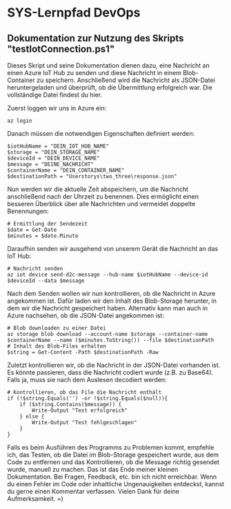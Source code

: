 # SYS-Lernpfad DevOps
## Dokumentation zur Nutzung des Skripts "testIotConnection.ps1"
Dieses Skript und seine Dokumentation dienen dazu, eine Nachricht an einen Azure IoT Hub zu senden und diese Nachricht in einem Blob-Container zu speichern. Anschließend wird die Nachricht als JSON-Datei heruntergeladen und überprüft, ob die Übermittlung erfolgreich war. Die vollständige Datei findest du hier.

Zuerst loggen wir uns in Azure ein:

    az login

    
Danach müssen die notwendigen Eigenschaften definiert werden:

    $iotHubName = "DEIN_IOT_HUB_NAME"
    $storage = "DEIN_STORAGE_NAME"
    $deviceId = "DEIN_DEVICE_NAME"
    $message = "DEINE_NACHRICHT"
    $containerName = "DEIN_CONTAINER_NAME"
    $destinationPath = "Userstorys\two_three\response.json"

    
Nun werden wir die aktuelle Zeit abspeichern, um die Nachricht anschließend nach der Uhrzeit zu benennen. Dies ermöglicht einen besseren Überblick über alle Nachrichten und vermeidet doppelte Benennungen:

    # Ermittlung der Sendezeit
    $date = Get-Date
    $minutes = $date.Minute

    
Daraufhin senden wir ausgehend von unserem Gerät die Nachricht an das IoT Hub:

    # Nachricht senden
    az iot device send-d2c-message --hub-name $iotHubName --device-id $deviceId --data $message

    
Nach dem Senden wollen wir nun kontrollieren, ob die Nachricht in Azure angekommen ist. Dafür laden wir den Inhalt des Blob-Storage herunter, in dem wir die Nachricht gespeichert haben.     Alternativ kann man auch in Azure nachsehen, ob die JSON-Datei angekommen ist:

    # Blob downloaden zu einer Datei
    az storage blob download --account-name $storage --container-name $containerName --name ($minutes.ToString()) --file $destinationPath 
    # Inhalt des Blob-Files erhalten
    $string = Get-Content -Path $destinationPath -Raw 

    
Zuletzt kontrollieren wir, ob die Nachricht in der JSON-Datei vorhanden ist. Es könnte passieren, dass die Nachricht codiert wurde (z.B. zu Base64). Falls ja, muss sie nach dem Auslesen decodiert werden:


    # Kontrollieren, ob das File die Nachricht enthält
    if (!$string.Equals('') -or !$string.Equals($null)){
        if ($string.Contains($message)) {
            Write-Output "Test erfolgreich"
        } else {
            Write-Output "Test fehlgeschlagen"
        }
    }
    
Falls es beim Ausführen des Programms zu Problemen kommt, empfehle ich, das Testen, ob die Datei im Blob-Storage gespeichert wurde, aus dem Code zu entfernen und das Kontrollieren, ob die Message richtig gesendet wurde, manuell zu machen. Das ist das Ende meiner kleinen Dokumentation. Bei Fragen, Feedback, etc. bin ich nicht erreichbar. Wenn du einen Fehler im Code oder inhaltliche Ungenauigkeiten entdeckst, kannst du gerne einen Kommentar verfassen. Vielen Dank für deine Aufmerksamkeit. =)
